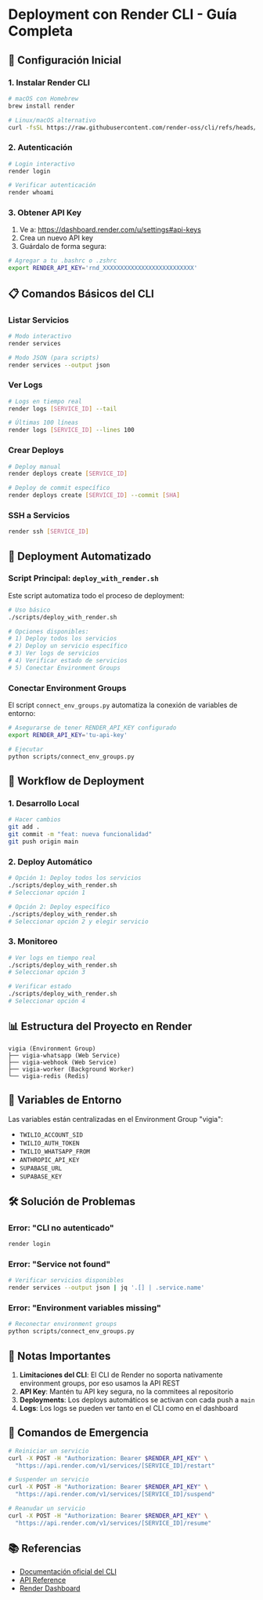 # Deployment con Render CLI - Guía Completa

## 🚀 Configuración Inicial

### 1. Instalar Render CLI

```bash
# macOS con Homebrew
brew install render

# Linux/macOS alternativo
curl -fsSL https://raw.githubusercontent.com/render-oss/cli/refs/heads/main/bin/install.sh | sh
```

### 2. Autenticación

```bash
# Login interactivo
render login

# Verificar autenticación
render whoami
```

### 3. Obtener API Key

1. Ve a: https://dashboard.render.com/u/settings#api-keys
2. Crea un nuevo API key
3. Guárdalo de forma segura:

```bash
# Agregar a tu .bashrc o .zshrc
export RENDER_API_KEY='rnd_XXXXXXXXXXXXXXXXXXXXXXXXXX'
```

## 📋 Comandos Básicos del CLI

### Listar Servicios
```bash
# Modo interactivo
render services

# Modo JSON (para scripts)
render services --output json
```

### Ver Logs
```bash
# Logs en tiempo real
render logs [SERVICE_ID] --tail

# Últimas 100 líneas
render logs [SERVICE_ID] --lines 100
```

### Crear Deploys
```bash
# Deploy manual
render deploys create [SERVICE_ID]

# Deploy de commit específico
render deploys create [SERVICE_ID] --commit [SHA]
```

### SSH a Servicios
```bash
render ssh [SERVICE_ID]
```

## 🔧 Deployment Automatizado

### Script Principal: `deploy_with_render.sh`

Este script automatiza todo el proceso de deployment:

```bash
# Uso básico
./scripts/deploy_with_render.sh

# Opciones disponibles:
# 1) Deploy todos los servicios
# 2) Deploy un servicio específico
# 3) Ver logs de servicios
# 4) Verificar estado de servicios
# 5) Conectar Environment Groups
```

### Conectar Environment Groups

El script `connect_env_groups.py` automatiza la conexión de variables de entorno:

```bash
# Asegurarse de tener RENDER_API_KEY configurado
export RENDER_API_KEY='tu-api-key'

# Ejecutar
python scripts/connect_env_groups.py
```

## 🔄 Workflow de Deployment

### 1. Desarrollo Local
```bash
# Hacer cambios
git add .
git commit -m "feat: nueva funcionalidad"
git push origin main
```

### 2. Deploy Automático
```bash
# Opción 1: Deploy todos los servicios
./scripts/deploy_with_render.sh
# Seleccionar opción 1

# Opción 2: Deploy específico
./scripts/deploy_with_render.sh
# Seleccionar opción 2 y elegir servicio
```

### 3. Monitoreo
```bash
# Ver logs en tiempo real
./scripts/deploy_with_render.sh
# Seleccionar opción 3

# Verificar estado
./scripts/deploy_with_render.sh
# Seleccionar opción 4
```

## 📊 Estructura del Proyecto en Render

```
vigia (Environment Group)
├── vigia-whatsapp (Web Service)
├── vigia-webhook (Web Service)
├── vigia-worker (Background Worker)
└── vigia-redis (Redis)
```

## 🔐 Variables de Entorno

Las variables están centralizadas en el Environment Group "vigia":

- `TWILIO_ACCOUNT_SID`
- `TWILIO_AUTH_TOKEN`
- `TWILIO_WHATSAPP_FROM`
- `ANTHROPIC_API_KEY`
- `SUPABASE_URL`
- `SUPABASE_KEY`

## 🛠️ Solución de Problemas

### Error: "CLI no autenticado"
```bash
render login
```

### Error: "Service not found"
```bash
# Verificar servicios disponibles
render services --output json | jq '.[] | .service.name'
```

### Error: "Environment variables missing"
```bash
# Reconectar environment groups
python scripts/connect_env_groups.py
```

## 📝 Notas Importantes

1. **Limitaciones del CLI**: El CLI de Render no soporta nativamente environment groups, por eso usamos la API REST
2. **API Key**: Mantén tu API key segura, no la commitees al repositorio
3. **Deployments**: Los deploys automáticos se activan con cada push a `main`
4. **Logs**: Los logs se pueden ver tanto en el CLI como en el dashboard

## 🚨 Comandos de Emergencia

```bash
# Reiniciar un servicio
curl -X POST -H "Authorization: Bearer $RENDER_API_KEY" \
  "https://api.render.com/v1/services/[SERVICE_ID]/restart"

# Suspender un servicio
curl -X POST -H "Authorization: Bearer $RENDER_API_KEY" \
  "https://api.render.com/v1/services/[SERVICE_ID]/suspend"

# Reanudar un servicio
curl -X POST -H "Authorization: Bearer $RENDER_API_KEY" \
  "https://api.render.com/v1/services/[SERVICE_ID]/resume"
```

## 📚 Referencias

- [Documentación oficial del CLI](https://render.com/docs/cli)
- [API Reference](https://api-docs.render.com/reference/introduction)
- [Render Dashboard](https://dashboard.render.com)